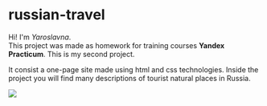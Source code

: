 # russian-travel
Hi! I'm *Yaroslavna*. <br> This project was made as homework for training courses **Yandex Practicum**. This is my second project.

It consist a one-page site made using html and css technologies. Inside the project you will find many descriptions of tourist natural places in Russia.

![](https://i.ibb.co/8MVyqkq/2021-09-28-16-43-25.png)

